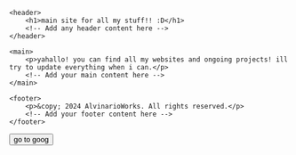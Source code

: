<html lang="en">
<head>
    <meta charset="UTF-8">
    <meta name="viewport" content="width=device-width, initial-scale=1.0">
    <title>main site for all my stuff!! :D</title>
    <!-- You can add additional meta tags, stylesheets, or scripts in the head section -->
</head>
<body>

    <header>
        <h1>main site for all my stuff!! :D</h1>
        <!-- Add any header content here -->
    </header>

    <main>
        <p>yahallo! you can find all my websites and ongoing projects! ill try to update everything when i can.</p>
        <!-- Add your main content here -->
    </main>

    <footer>
        <p>&copy; 2024 AlvinarioWorks. All rights reserved.</p>
        <!-- Add your footer content here -->
    </footer>

</body>
</html>
<!DOCTYPE html>
<html lang="en">
<head>
    <meta charset="UTF-8">
    <meta name="viewport" content="width=device-width, initial-scale=1.0">
    <title>clcik here to go to goog!1!!</title>
</head>
<body>
    <button onclick="window.location.href = 'https://www.google.com';">go to goog</button>
</body>
</html>
